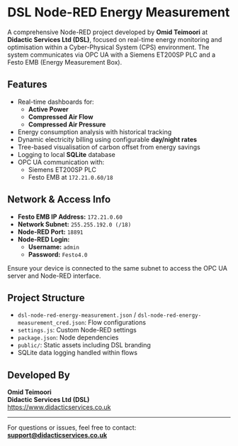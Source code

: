 # DSL Node-RED Energy Measurement

A comprehensive Node-RED project developed by **Omid Teimoori** at **Didactic Services Ltd (DSL)**, focused on real-time energy monitoring and optimisation within a Cyber-Physical System (CPS) environment. The system communicates via OPC UA with a Siemens ET200SP PLC and a Festo EMB (Energy Measurement Box).

## Features

- Real-time dashboards for:
  - **Active Power**
  - **Compressed Air Flow**
  - **Compressed Air Pressure**
- Energy consumption analysis with historical tracking
- Dynamic electricity billing using configurable **day/night rates**
- Tree-based visualisation of carbon offset from energy savings
- Logging to local **SQLite** database
- OPC UA communication with:
  - Siemens ET200SP PLC
  - Festo EMB at `172.21.0.60/18`

## Network & Access Info

- **Festo EMB IP Address:** `172.21.0.60`  
- **Network Subnet:** `255.255.192.0 (/18)`  
- **Node-RED Port:** `18891`  
- **Node-RED Login:**
  - **Username:** `admin`
  - **Password:** `Festo4.0`

Ensure your device is connected to the same subnet to access the OPC UA server and Node-RED interface.

## Project Structure

- `dsl-node-red-energy-measurement.json` / `dsl-node-red-energy-measurement_cred.json`: Flow configurations
- `settings.js`: Custom Node-RED settings
- `package.json`: Node dependencies
- `public/`: Static assets including DSL branding
- SQLite data logging handled within flows

## Developed By

**Omid Teimoori**  
**Didactic Services Ltd (DSL)**  
<https://www.didacticservices.co.uk>

---

For questions or issues, feel free to contact: **support@didacticservices.co.uk**
